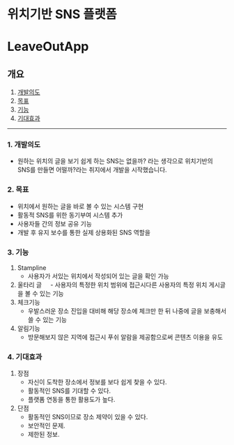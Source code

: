 # 위치기반 SNS 플랫폼
# LeaveOutApp
## 개요
1. [개발의도](#development)
2. [목표](#purpose)
3. [기능](#function)
4. [기대효과](#expectation)
------------------------------
### <a name="development">1. 개발의도
- 원하는 위치의 글을 보기 쉽게 하는 SNS는 없을까? 라는 생각으로 위치기반의 SNS를 만들면 어떨까?라는 취지에서 개발을 시작했습니다.

### <a name="purpose">2. 목표
 - 위치에서 원하는 글을 바로 볼 수 있는 시스템 구현
 - 활동적 SNS를 위한 동기부여 시스템 추가
 - 사용자들 간의 정보 공유 기능
 - 개발 후 유지 보수를 통한 실제 상용화된 SNS 역할을 
 
### <a name="function">3. 기능
  1) Stampline
     - 사용자가 서있는 위치에서 작성되어 있는 글을 확인 가능
  2) 울타리 글
     - 사용자의 특정한 위치 범위에 접근시다른 사용자의 특정 위치 게시글을 볼 수 있는 기능
  3) 체크기능
     - 우발스러운 장소 진입을 대비해 해당 장소에 체크만 한 뒤 나중에 글을 보충해서 쓸 수 있는 기능
  4) 알림기능
     - 방문해보지 않은 지역에 접근시 푸쉬 알람을 제공함으로써 콘텐츠 이용을 유도
     
### <a name="expectation">4. 기대효과
 1) 장점 
    - 자신이 도착한 장소에서 정보를 보다 쉽게 찾을 수 있다.
    - 활동적인 SNS를 기대할 수 있다.
    - 플랫폼 연동을 통한 활용도가 높다.
 2) 단점
    - 활동적인 SNS이므로 장소 제약이 있을 수 있다.
    - 보안적인 문제.
    - 제한된 정보.



